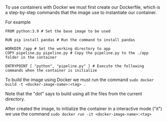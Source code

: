 To use containers with Docker we must first create our Dockerfile, which is a step-by-step commands that the image use to instantiate our container.

For example
```
FROM python:3.9 # Set the base image to be used

RUN pip install pandas # Run the command to install pandas

WORKDIR /app # Set the working directory to app
COPY pipeline.py pipeline.py # Copy the pipeline.py to the ./app folder in the container

ENTRYPOINT [ "python", "pipeline.py" ] # Execute the following commands when the container is initialize
```

To build the image using Docker we must run the command ```sudo docker build -t <docker-image-name>:<tag> .```

Note that the "dot" says to build using all the files from the current directory.

After created the image, to initialize the container in a interactive mode ("it") we use the command ```sudo docker run -it <docker-image-name>:<tag>```